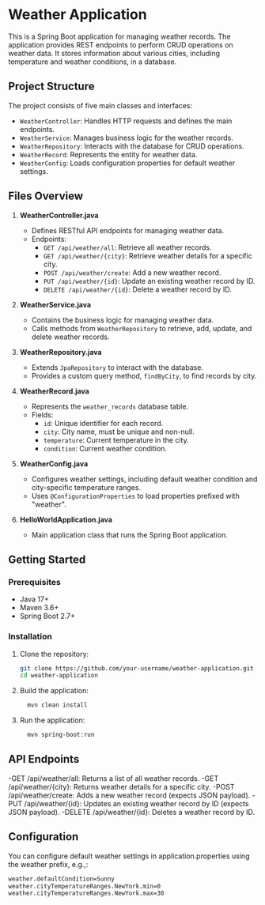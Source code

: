 # Weather Application

This is a Spring Boot application for managing weather records. The application provides REST endpoints to perform CRUD operations on weather data. It stores information about various cities, including temperature and weather conditions, in a database.

## Project Structure

The project consists of five main classes and interfaces:

- `WeatherController`: Handles HTTP requests and defines the main endpoints.
- `WeatherService`: Manages business logic for the weather records.
- `WeatherRepository`: Interacts with the database for CRUD operations.
- `WeatherRecord`: Represents the entity for weather data.
- `WeatherConfig`: Loads configuration properties for default weather settings.

## Files Overview

1. **WeatherController.java**
   - Defines RESTful API endpoints for managing weather data.
   - Endpoints:
     - `GET /api/weather/all`: Retrieve all weather records.
     - `GET /api/weather/{city}`: Retrieve weather details for a specific city.
     - `POST /api/weather/create`: Add a new weather record.
     - `PUT /api/weather/{id}`: Update an existing weather record by ID.
     - `DELETE /api/weather/{id}`: Delete a weather record by ID.
   
2. **WeatherService.java**
   - Contains the business logic for managing weather data.
   - Calls methods from `WeatherRepository` to retrieve, add, update, and delete weather records.

3. **WeatherRepository.java**
   - Extends `JpaRepository` to interact with the database.
   - Provides a custom query method, `findByCity`, to find records by city.

4. **WeatherRecord.java**
   - Represents the `weather_records` database table.
   - Fields:
     - `id`: Unique identifier for each record.
     - `city`: City name, must be unique and non-null.
     - `temperature`: Current temperature in the city.
     - `condition`: Current weather condition.

5. **WeatherConfig.java**
   - Configures weather settings, including default weather condition and city-specific temperature ranges.
   - Uses `@ConfigurationProperties` to load properties prefixed with "weather".

6. **HelloWorldApplication.java**
   - Main application class that runs the Spring Boot application.

## Getting Started

### Prerequisites

- Java 17+
- Maven 3.6+
- Spring Boot 2.7+

### Installation

1. Clone the repository:
   ```bash
   git clone https://github.com/your-username/weather-application.git
   cd weather-application
   
2. Build the application:
    ```bash
      mvn clean install
4. Run the application:
   ```bash
     mvn spring-boot:run
   
## API Endpoints
-GET /api/weather/all: Returns a list of all weather records.
-GET /api/weather/{city}: Returns weather details for a specific city.
-POST /api/weather/create: Adds a new weather record (expects JSON payload).
-PUT /api/weather/{id}: Updates an existing weather record by ID (expects JSON payload).
-DELETE /api/weather/{id}: Deletes a weather record by ID.

## Configuration
You can configure default weather settings in application.properties using the weather prefix, e.g.,:
 ```bash
 weather.defaultCondition=Sunny
 weather.cityTemperatureRanges.NewYork.min=0
 weather.cityTemperatureRanges.NewYork.max=30




